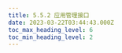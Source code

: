 ```yaml
---
title: 5.5.2 应用管理接口
date: 2023-03-22T03:44:43.000Z
toc_max_heading_level: 6
toc_min_heading_level: 2
---
```



